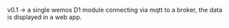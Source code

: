 v0.1 -> a single wemos D1 module connecting via mqtt to a broker, the data is displayed in a web app.
